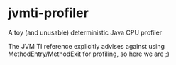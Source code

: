 # jvmti-profiler
A toy (and unusable) deterministic Java CPU profiler

The JVM TI reference explicitly advises against using MethodEntry/MethodExit for profiling, so here we are ;)
